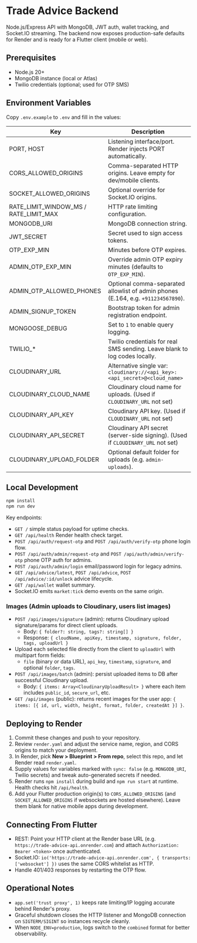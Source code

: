 ﻿# Trade Advice Backend

Node.js/Express API with MongoDB, JWT auth, wallet tracking, and Socket.IO streaming. The backend now exposes production-safe defaults for Render and is ready for a Flutter client (mobile or web).

## Prerequisites

- Node.js 20+
- MongoDB instance (local or Atlas)
- Twilio credentials (optional; used for OTP SMS)

## Environment Variables

Copy `.env.example` to `.env` and fill in the values:

| Key | Description |
| --- | --- |
| PORT, HOST | Listening interface/port. Render injects PORT automatically. |
| CORS_ALLOWED_ORIGINS | Comma-separated HTTP origins. Leave empty for dev/mobile clients. |
| SOCKET_ALLOWED_ORIGINS | Optional override for Socket.IO origins. |
| RATE_LIMIT_WINDOW_MS / RATE_LIMIT_MAX | HTTP rate limiting configuration. |
| MONGODB_URI | MongoDB connection string. |
| JWT_SECRET | Secret used to sign access tokens. |
| OTP_EXP_MIN | Minutes before OTP expires. |
| ADMIN_OTP_EXP_MIN | Override admin OTP expiry minutes (defaults to `OTP_EXP_MIN`). |
| ADMIN_OTP_ALLOWED_PHONES | Optional comma-separated allowlist of admin phones (E.164, e.g. `+911234567890`). |
| ADMIN_SIGNUP_TOKEN | Bootstrap token for admin registration endpoint. |
| MONGOOSE_DEBUG | Set to `1` to enable query logging. |
| TWILIO_* | Twilio credentials for real SMS sending. Leave blank to log codes locally. |
| CLOUDINARY_URL | Alternative single var: `cloudinary://<api_key>:<api_secret>@<cloud_name>` |
| CLOUDINARY_CLOUD_NAME | Cloudinary cloud name for uploads. (Used if `CLOUDINARY_URL` not set) |
| CLOUDINARY_API_KEY | Cloudinary API key. (Used if `CLOUDINARY_URL` not set) |
| CLOUDINARY_API_SECRET | Cloudinary API secret (server-side signing). (Used if `CLOUDINARY_URL` not set) |
| CLOUDINARY_UPLOAD_FOLDER | Optional default folder for uploads (e.g. `admin-uploads`). |

## Local Development

```bash
npm install
npm run dev
```

Key endpoints:
- `GET /` simple status payload for uptime checks.
- `GET /api/health` Render health check target.
- `POST /api/auth/request-otp` and `POST /api/auth/verify-otp` phone login flow.
- `POST /api/auth/admin/request-otp` and `POST /api/auth/admin/verify-otp` phone OTP auth for admins.
- `POST /api/auth/admin/login` email/password login for legacy admins.
- `GET /api/advice/latest`, `POST /api/advice`, `POST /api/advice/:id/unlock` advice lifecycle.
- `GET /api/wallet` wallet summary.
- Socket.IO emits `market:tick` demo events on the same origin.

### Images (Admin uploads to Cloudinary, users list images)

- `POST /api/images/signature` (admin): returns Cloudinary upload signature/params for direct client uploads.
  - Body: `{ folder?: string, tags?: string[] }`
  - Response: `{ cloudName, apiKey, timestamp, signature, folder, tags, uploadUrl }`
- Upload each selected file directly from the client to `uploadUrl` with multipart form fields:
  - `file` (binary or data URL), `api_key`, `timestamp`, `signature`, and optional `folder`, `tags`.
- `POST /api/images/batch` (admin): persist uploaded items to DB after successful Cloudinary upload.
  - Body: `{ items: Array<CloudinaryUploadResult> }` where each item includes `public_id`, `secure_url`, etc.
- `GET /api/images` (public): returns recent images for the user app: `{ items: [{ id, url, width, height, format, folder, createdAt }] }`.

## Deploying to Render

1. Commit these changes and push to your repository.
2. Review `render.yaml` and adjust the service name, region, and CORS origins to match your deployment.
3. In Render, pick **New > Blueprint > From repo**, select this repo, and let Render read `render.yaml`.
4. Supply values for variables marked with `sync: false` (e.g. `MONGODB_URI`, Twilio secrets) and tweak auto-generated secrets if needed.
5. Render runs `npm install` during build and `npm run start` at runtime. Health checks hit `/api/health`.
6. Add your Flutter production origin(s) to `CORS_ALLOWED_ORIGINS` (and `SOCKET_ALLOWED_ORIGINS` if websockets are hosted elsewhere). Leave them blank for native mobile apps during development.

## Connecting From Flutter

- REST: Point your HTTP client at the Render base URL (e.g. `https://trade-advice-api.onrender.com`) and attach `Authorization: Bearer <token>` once authenticated.
- Socket.IO: `io('https://trade-advice-api.onrender.com', { transports: ['websocket'] })` uses the same CORS whitelist as HTTP.
- Handle 401/403 responses by restarting the OTP flow.

## Operational Notes

- `app.set('trust proxy', 1)` keeps rate limiting/IP logging accurate behind Render's proxy.
- Graceful shutdown closes the HTTP listener and MongoDB connection on `SIGTERM/SIGINT` so instances recycle cleanly.
- When `NODE_ENV=production`, logs switch to the `combined` format for better observability.
